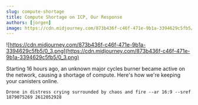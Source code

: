 ```yaml
---
slug: compute-shortage
title: Compute Shortage on ICP, Our Response
authors: [jorgen]
image: https://cdn.midjourney.com/873b436f-c46f-471e-9b1a-3394629c5fb5/0_3.png
---
```


![https://cdn.midjourney.com/873b436f-c46f-471e-9b1a-3394629c5fb5/0_3.png](https://cdn.midjourney.com/873b436f-c46f-471e-9b1a-3394629c5fb5/0_3.png)

Starting 16 hours ago, an unknown major cycles burner became active on the network, causing a shortage of compute. Here's how we're keeping your canisters online.

<!-- truncate -->

```
Drone in distress crying surrounded by chaos and fire --ar 16:9 --sref 1879075269 2612052928
```
